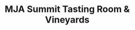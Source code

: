 ---
title: "MJA Summit Tasting Room & Vineyards"
url: /los-gatos/mja-summit-tasting-room-und-vineyards/
shop: Spirituosen
---